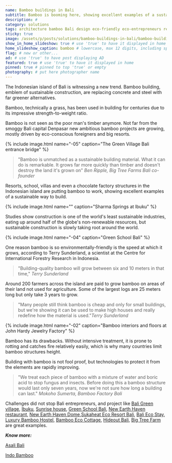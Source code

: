```yaml
---
name: Bamboo buildings in Bali
subtitle: Bamboo is booming here, showing excellent examples of a sustainable way to build.
description: #
category: solutions
tags: architecture bamboo Bali design eco-friendly eco-entrepreneurs recycle hydro-power Indonesia learning permaculture sustainable-construction  
sticky: true
image: /assets/p/posts/solutions/bamboo-buildings-in-bali/bamboo-buildings-in-bali.jpg
show_in_home_slideshow: true # use 'true' to have it displayed in home slideshow
home_slideshow_caption: bamboo # lowercase, max 12 digits, including spaces
flag: # new or other...
ad: # use 'true' to have post displaying AD
featured: true # use 'true' to have it displayed in home
pinned: true # pinned to top 'true' or empty
photography: # put here photographer name
---
```

The Indonesian island of Bali is witnessing a new trend. Bamboo building, emblem of sustainable construction, are replacing concrete and steel with far greener alternatives.

Bamboo, technically a grass, has been used in building for centuries due to its impressive strength-to-weight ratio.

Bamboo is not seen as the poor man's timber anymore. Not far from the smoggy Bali capital Denpasar new ambitious bamboo projects are growing, mostly driven by eco-conscious foreigners and big resorts.

{% include image.html name="-05" caption="The Green Village Bali entrance bridge" %}

>"Bamboo is unmatched as a sustainable building material. What it can do is remarkable. It grows far more quickly than timber and doesn't destroy the land it's grown on" _Ben Ripple, Big Tree Farms Bali co-founder_

Resorts, school, villas and even a chocolate factory structures in the Indonesian island are putting bamboo to work, showing excellent examples of a sustainable way to build.


{% include image.html name="" caption="Sharma Springs at Ibuku" %}

Studies show construction is one of the world's least sustainable industries, eating up around half of the globe's non-renewable resources, but sustainable construction is slowly taking root around the world.

{% include image.html name="-04" caption="Green School Bali" %}

One reason bamboo is so environmentally-friendly is the speed at which it grows, according to Terry Sunderland, a scientist at the Centre for International Forestry Research in Indonesia.

>"Building-quality bamboo will grow between six and 10 meters in that time," _Terry Sunderland_

Around 200 farmers across the island are paid to grow bamboo on areas of their land not used for agriculture. Some of the largest logs are 25 meters long but only take 3 years to grow.

>"Many people still think bamboo is cheap and only for small buildings, but we're showing it can be used to make high houses and really redefine how the material is used."_Terry Sunderland_


{% include image.html name="-02" caption="Bamboo interiors and floors at
John Hardy Jewelry Factory" %}

Bamboo has its drawbacks. Without intensive treatment, it is prone to rotting and catches fire relatively easily, which is why many countries limit bamboo structures height.

Building with bamboo is not fool proof, but technologies to protect it from the elements are rapidly improving.

>"We treat each piece of bamboo with a mixture of water and boric acid to stop fungus and insects. Before doing this a bamboo structure would last only seven years, now we're not sure how long a building can last." _Mokoho Sumerta, Bamboo Factory Bali_


Challenges did not stop Bali entrepreneurs, and project like [Bali Green village](http://greenvillagebali.com/), [Ibuku](http://ibuku.com/), [Sunrise house](https://www.airbnb.co.uk/rooms/798483), [Green School Bali](https://www.greenschool.org/), [New Earth Haven restaurant](https://newearthhaven.com/), [New Earth Haven Dome](https://newearthhaven.com/crystal-dome-amethyst/),[Sukaheat Eco Resort Bali](https://architizer.com/projects/small-bamboo-hall-sukaheat-bali/), [Bali Eco Stay](https://www.baliecostay.com/), [Luxury Bamboo Hostel](https://goo.gl/maps/ooVYYDZLZER2), [Bamboo Eco Cottage](https://goo.gl/maps/Q2Etagk5ZfT2), [Hideout Bali](https://goo.gl/maps/GeuV1tMTTRJ2), [Big Tree Farm](https://bigtreefarms.com/blogs/news/tour-our-bamboo-factory) are great examples.


**_Know more:_**


[Asali Bali](http://www.bamboobali.asia/)

[Indo Bamboo](http://indobamboo.com/bamboo/)
